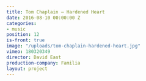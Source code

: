 ```yaml
---
title: Tom Chaplain — Hardened Heart
date: 2016-08-10 00:00:00 Z
categories:
- music
position: 12
is-front: true
image: "/uploads/tom-chaplain-hardened-heart.jpg"
vimeo: 180320349
director: David East
production-company: Familia
layout: project
---
```


